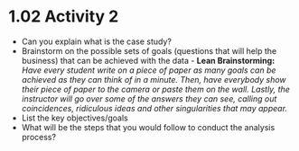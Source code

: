 # 1.02 Activity 2

- Can you explain what is the case study?
- Brainstorm on the possible sets of goals (questions that will help the business) that can be achieved with the data - **Lean Brainstorming:** _Have every student write on a piece of paper as many goals can be achieved as they can think of in a minute. Then, have everybody show their piece of paper to the camera or paste them on the wall. Lastly, the instructor will go over some of the answers they can see, calling out coincidences, ridiculous ideas and other singularities that may appear._
- List the key objectives/goals
- What will be the steps that you would follow to conduct the analysis process?
